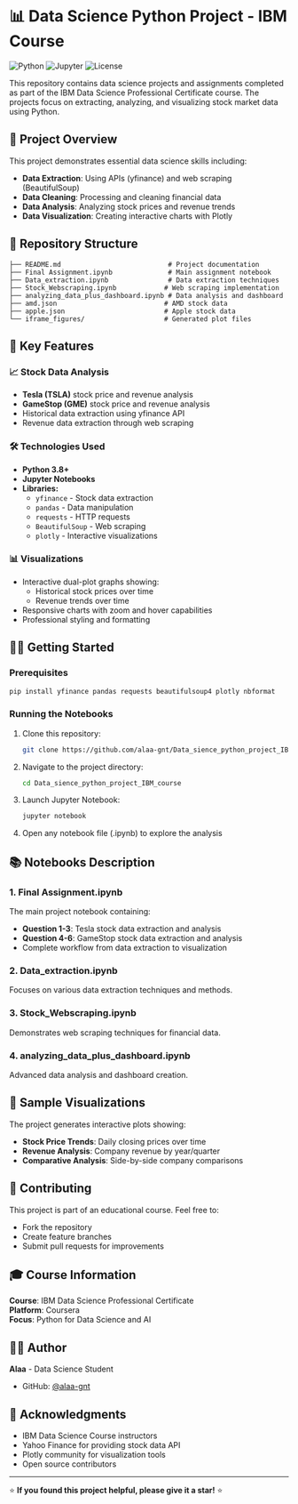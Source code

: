 # 📊 Data Science Python Project - IBM Course

![Python](https://img.shields.io/badge/python-v3.8+-blue.svg)
![Jupyter](https://img.shields.io/badge/Jupyter-Notebook-orange.svg)
![License](https://img.shields.io/badge/license-MIT-green.svg)

This repository contains data science projects and assignments completed as part of the IBM Data Science Professional Certificate course. The projects focus on extracting, analyzing, and visualizing stock market data using Python.

## 🎯 Project Overview

This project demonstrates essential data science skills including:
- **Data Extraction**: Using APIs (yfinance) and web scraping (BeautifulSoup)
- **Data Cleaning**: Processing and cleaning financial data
- **Data Analysis**: Analyzing stock prices and revenue trends
- **Data Visualization**: Creating interactive charts with Plotly

## 📁 Repository Structure

```
├── README.md                           # Project documentation
├── Final Assignment.ipynb              # Main assignment notebook
├── Data_extraction.ipynb               # Data extraction techniques
├── Stock_Webscraping.ipynb            # Web scraping implementation
├── analyzing_data_plus_dashboard.ipynb # Data analysis and dashboard
├── amd.json                           # AMD stock data
├── apple.json                         # Apple stock data
└── iframe_figures/                    # Generated plot files
```

## 🚀 Key Features

### 📈 Stock Data Analysis
- **Tesla (TSLA)** stock price and revenue analysis
- **GameStop (GME)** stock price and revenue analysis
- Historical data extraction using yfinance API
- Revenue data extraction through web scraping

### 🛠️ Technologies Used
- **Python 3.8+**
- **Jupyter Notebooks**
- **Libraries:**
  - `yfinance` - Stock data extraction
  - `pandas` - Data manipulation
  - `requests` - HTTP requests
  - `BeautifulSoup` - Web scraping
  - `plotly` - Interactive visualizations

### 📊 Visualizations
- Interactive dual-plot graphs showing:
  - Historical stock prices over time
  - Revenue trends over time
- Responsive charts with zoom and hover capabilities
- Professional styling and formatting

## 🏃‍♂️ Getting Started

### Prerequisites
```bash
pip install yfinance pandas requests beautifulsoup4 plotly nbformat
```

### Running the Notebooks
1. Clone this repository:
   ```bash
   git clone https://github.com/alaa-gnt/Data_sience_python_project_IBM_course.git
   ```

2. Navigate to the project directory:
   ```bash
   cd Data_sience_python_project_IBM_course
   ```

3. Launch Jupyter Notebook:
   ```bash
   jupyter notebook
   ```

4. Open any notebook file (.ipynb) to explore the analysis

## 📚 Notebooks Description

### 1. Final Assignment.ipynb
The main project notebook containing:
- **Question 1-3**: Tesla stock data extraction and analysis
- **Question 4-6**: GameStop stock data extraction and analysis
- Complete workflow from data extraction to visualization

### 2. Data_extraction.ipynb
Focuses on various data extraction techniques and methods.

### 3. Stock_Webscraping.ipynb
Demonstrates web scraping techniques for financial data.

### 4. analyzing_data_plus_dashboard.ipynb
Advanced data analysis and dashboard creation.

## 🎨 Sample Visualizations

The project generates interactive plots showing:
- **Stock Price Trends**: Daily closing prices over time
- **Revenue Analysis**: Company revenue by year/quarter
- **Comparative Analysis**: Side-by-side company comparisons

## 🤝 Contributing

This project is part of an educational course. Feel free to:
- Fork the repository
- Create feature branches
- Submit pull requests for improvements

## 🎓 Course Information

**Course**: IBM Data Science Professional Certificate  
**Platform**: Coursera  
**Focus**: Python for Data Science and AI

## 👨‍💻 Author

**Alaa** - Data Science Student  
- GitHub: [@alaa-gnt](https://github.com/alaa-gnt)

## 🙏 Acknowledgments

- IBM Data Science Course instructors
- Yahoo Finance for providing stock data API
- Plotly community for visualization tools
- Open source contributors

---

⭐ **If you found this project helpful, please give it a star!** ⭐
